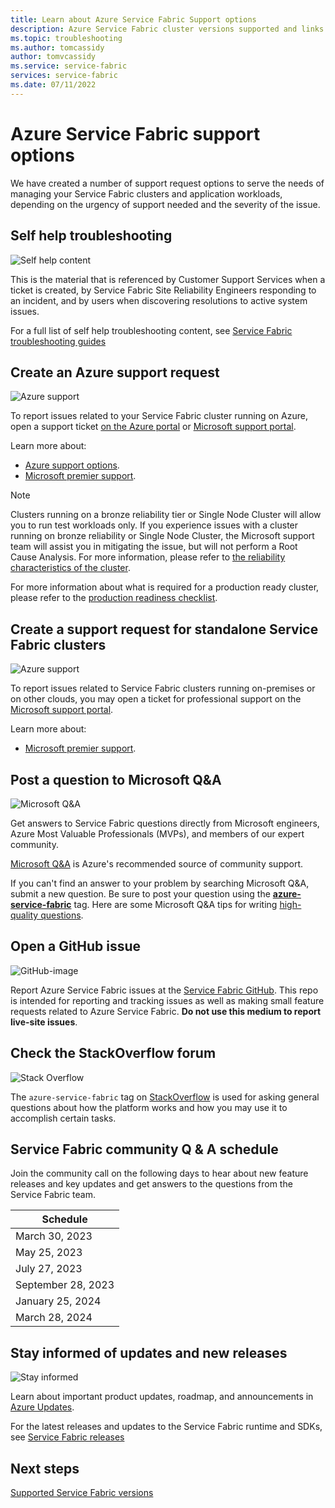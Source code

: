 ```yaml
---
title: Learn about Azure Service Fabric Support options 
description: Azure Service Fabric cluster versions supported and links to file support tickets
ms.topic: troubleshooting
ms.author: tomcassidy
author: tomvcassidy
ms.service: service-fabric
services: service-fabric
ms.date: 07/11/2022
---
```


# Azure Service Fabric support options

We have created a number of support request options to serve the needs of managing your Service Fabric clusters and application workloads, depending on the urgency of support needed and the severity of the issue.

## Self help troubleshooting
<div class='icon is-large'>
    <img alt='Self help content' src='./media/logos/doc-logo.png'>
</div>

This is the material that is referenced by Customer Support Services when a ticket is created, by Service Fabric Site Reliability Engineers responding to an incident, and by users when discovering resolutions to active system issues.

For a full list of self help troubleshooting content, see [Service Fabric troubleshooting guides](https://github.com/Azure/Service-Fabric-Troubleshooting-Guides)

## Create an Azure support request
<div class='icon is-large'>
    <img alt='Azure support' src='./media/logos/azure-logo.png'>
</div>

To report issues related to your Service Fabric cluster running on Azure, open a support ticket [on the Azure portal](https://portal.azure.com/#blade/Microsoft_Azure_Support/HelpAndSupportBlade/overview)
or [Microsoft support portal](https://support.microsoft.com/oas/default.aspx?prid=16146).

Learn more about:

- [Azure support options](https://azure.microsoft.com/support/plans/?b=16.44).
- [Microsoft premier support](https://support.microsoft.com/premier).

> [!Note]
> Clusters running on a bronze reliability tier or Single Node Cluster will allow you to run test workloads only. If you experience issues with a cluster running on bronze reliability or Single Node Cluster, the Microsoft support team will assist you in mitigating the issue, but will not perform a Root Cause Analysis. For more information, please refer to [the reliability characteristics of the cluster](./service-fabric-cluster-capacity.md#reliability-characteristics-of-the-cluster).
>
> For more information about what is required for a production ready cluster, please refer to the [production readiness checklist](./service-fabric-production-readiness-checklist.md).

<a id="getlivesitesupportonprem"></a>

## Create a support request for standalone Service Fabric clusters
<div class='icon is-large'>
    <img alt='Azure support' src='./media/logos/azure-logo.png'>
</div>

To report issues related to Service Fabric clusters running on-premises or on other clouds, you may open a ticket for professional support on the [Microsoft support portal](https://portal.azure.com/#blade/Microsoft_Azure_Support/HelpAndSupportBlade/overview).

Learn more about:

- [Microsoft premier support](https://support.microsoft.com/en-us/premier).

## Post a question to Microsoft Q&A
<div class='icon is-large'>
    <img alt='Microsoft Q&A' src='./media/logos/microsoft-logo.png'>
</div>   

Get answers to Service Fabric questions directly from Microsoft engineers, Azure Most Valuable Professionals (MVPs), and members of our expert community.

[Microsoft Q&A](/answers/topics/azure-service-fabric.html) is Azure's recommended source of community support.

If you can't find an answer to your problem by searching Microsoft Q&A, submit a new question. Be sure to post your question using the [**azure-service-fabric**](/answers/topics/azure-service-fabric.html) tag. Here are some Microsoft Q&A tips for writing [high-quality questions](/answers/articles/24951/how-to-write-a-quality-question.html).

## Open a GitHub issue
<div class='icon is-large'>
    <img alt='GitHub-image' src='./media/logos/github-logo.png'>
</div>

Report Azure Service Fabric issues at the [Service Fabric GitHub](https://github.com/microsoft/service-fabric/issues). This repo is intended for reporting and tracking issues as well as making small feature requests related to Azure Service Fabric. **Do not use this medium to report live-site issues**.

## Check the StackOverflow forum
<div class='icon is-large'>
    <img alt='Stack Overflow' src='./media/logos/stack-overflow-logo.png'>
</div>

The `azure-service-fabric` tag on [StackOverflow][stackoverflow] is used for asking general questions about how the platform works and how you may use it to accomplish certain tasks.

## Service Fabric community Q & A schedule 
Join the community call on the following days to hear about new feature releases and key updates and get answers to the questions from the Service Fabric team.

| Schedule	| 
|---------	|
| March 30, 2023 | 
| May 25, 2023 |
| July 27, 2023|
| September 28, 2023| 
| January 25, 2024	|
| March 28, 2024 |

## Stay informed of updates and new releases

<div class='icon is-large'>
    <img alt='Stay informed' src='./media/logos/updates-logo.png'>
</div>

Learn about important product updates, roadmap, and announcements in [Azure Updates](https://azure.microsoft.com/updates/?product=service-fabric).

For the latest releases and updates to the Service Fabric runtime and SDKs, see [Service Fabric releases](release-notes.md)



## Next steps

[Supported Service Fabric versions](service-fabric-versions.md)

<!--references-->
[Microsoft Q&A question page]: /answers/topics/azure-service-fabric.html
[stackoverflow]: https://stackoverflow.com/questions/tagged/azure-service-fabric
[uservoice-forum]: https://feedback.azure.com/d365community/forum/e622b37a-2225-ec11-b6e6-000d3a4f0f84
[acom-docs]: ./index.yml
[sample-repos]: /samples/browse/?products=azure
